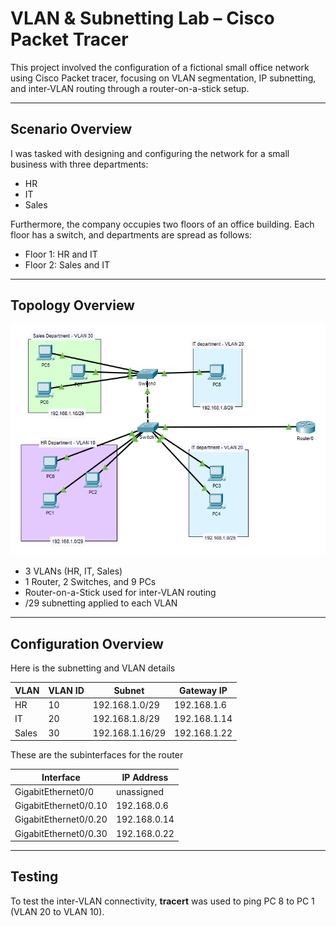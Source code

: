 # VLAN & Subnetting Lab – Cisco Packet Tracer

This project involved the configuration of a fictional small office network using Cisco Packet tracer, focusing on VLAN segmentation, IP subnetting, and inter-VLAN routing through a router-on-a-stick setup.  

---

##  Scenario Overview

I was tasked with designing and configuring the network for a small business with three departments:

- HR
- IT
- Sales

Furthermore, the company occupies two floors of an office building. Each floor has a switch, and departments are spread as follows:

- Floor 1: HR and IT
- Floor 2: Sales and IT

---

##  Topology Overview


![Topology Diagram](Topology.png)



- 3 VLANs (HR, IT, Sales)
- 1 Router, 2 Switches, and 9 PCs
- Router-on-a-Stick used for inter-VLAN routing
- /29 subnetting applied to each VLAN

---

## Configuration Overview


Here is the subnetting and VLAN details

| VLAN   | VLAN ID | Subnet            | Gateway IP       | 
|--------|---------|-------------------|------------------|
| HR     | 10      | 192.168.1.0/29    | 192.168.1.6      | 
| IT     | 20      | 192.168.1.8/29    | 192.168.1.14     | 
| Sales  | 30      | 192.168.1.16/29   | 192.168.1.22     | 


These are the subinterfaces for the router


| Interface           | IP Address     |
|---------------------|----------------|
| GigabitEthernet0/0   | unassigned     |
| GigabitEthernet0/0.10| 192.168.0.6    |
| GigabitEthernet0/0.20| 192.168.0.14   |
| GigabitEthernet0/0.30| 192.168.0.22   |


---

##  Testing

To test the inter-VLAN connectivity, **tracert** was used to ping PC 8 to PC 1 (VLAN 20 to VLAN 10).







